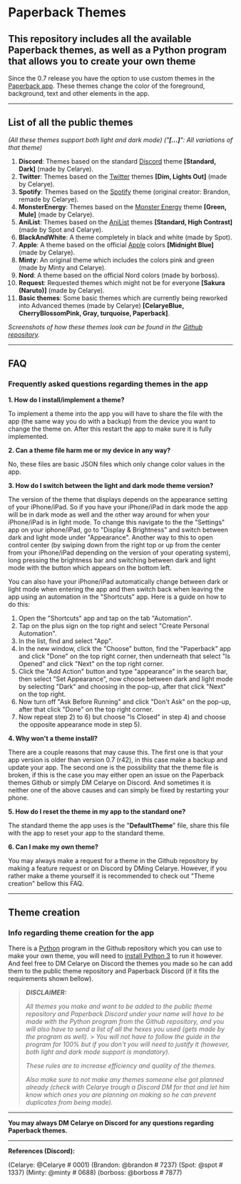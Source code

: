 # Paperback Themes

## This repository includes all the available Paperback themes, as well as a Python program that allows you to create your own theme

Since the 0.7 release you have the option to use custom themes in the [Paperback app](https://paperback.moe/). These themes change the color of the foreground, background, text and other elements in the app.

---

## List of all the public themes

_(All these themes support both light and dark mode)_
_("**[...]**": All variations of that theme)_

1. **Discord**: Themes based on the standard [Discord](https://discord.com/) theme **[Standard, Dark]** (made by Celarye).
2. **Twitter**: Themes based on the [Twitter](https://twitter.com/) themes **[Dim, Lights Out]** (made by Celarye).
3. **Spotify**: Themes based on the [Spotify](https://www.spotify.com/) theme (original creator: Brandon, remade by Celarye).
4. **MonsterEnergy**: Themes based on the [Monster Energy](https://www.monsterenergy.com/) theme **[Green, Mule]** (made by Celarye).
5. **AniList**: Themes based on the [AniList](https://anilist.co/) themes **[Standard, High Contrast]** (made by Spot and Celarye).
6. **BlackAndWhite**: A theme completely in black and white (made by Spot).
7. **Apple**: A theme based on the official [Apple](https://www.apple.com/) colors **[Midnight Blue]** (made by Celarye).
8. **Minty**: An original theme which includes the colors pink and green (made by Minty and Celarye).
9. **Nord**: A theme based on the official Nord colors (made by borboss).
10. **Request**: Requested themes which might not be for everyone **[Sakura (Naruto)]** (made by Celarye).
11. **Basic themes**: Some basic themes which are currently being reworked into Advanced themes (made by Celarye) **[CelaryeBlue, CherryBlossomPink, Gray, turquoise, Paperback]**.

_Screenshots of how these themes look can be found in the [Github repository](https://github.com/Celarye/Paperback-themes)._

---

## FAQ

### Frequently asked questions regarding themes in the app

**1. How do I install/implement a theme?**

To implement a theme into the app you will have to share the file with the app (the same way you do with a backup) from the device you want to change the theme on. After this restart the app to make sure it is fully implemented.

**2. Can a theme file harm me or my device in any way?**

No, these files are basic JSON files which only change color values in the app.

**3. How do I switch between the light and dark mode theme version?**

The version of the theme that displays depends on the appearance setting of your iPhone/iPad. So if you have your iPhone/iPad in dark mode the app will be in dark mode as well and the other way around for when your iPhone/iPad is in light mode. To change this navigate to the the "Settings" app on your iphone/iPad, go to "Display & Brightness" and switch between dark and light mode under "Appearance". Another way to this to open control center (by swiping down from the right top or up from the center from your iPhone/iPad depending on the version of your operating system), long pressing the brightness bar and switching between dark and light mode with the button which appears on the bottom left.

You can also have your iPhone/iPad automatically change between dark or light mode when entering the app and then switch back when leaving the app using an automation in the "Shortcuts" app. Here is a guide on how to do this:

1. Open the "Shortcuts" app and tap on the tab "Automation".
2. Tap on the plus sign on the top right and select "Create Personal Automation".
3. In the list, find and select "App".
4. In the new window, click the "Choose" button, find the "Paperback" app and click "Done" on the top right corner, then underneath that select "Is Opened" and click "Next" on the top right corner.
5. Click the "Add Action" button and type "appearance" in the search bar, then select "Set Appearance", now choose between dark and light mode by selecting "Dark" and choosing in the pop-up, after that click "Next" on the top right.
6. Now turn off "Ask Before Running" and click "Don't Ask" on the pop-up, after that click "Done" on the top right corner.
7. Now repeat step 2) to 6) but choose "Is Closed" in step 4) and choose the opposite appearance mode in step 5).

**4. Why won't a theme install?**

There are a couple reasons that may cause this. The first one is that your app version is older than version 0.7 (r42), in this case make a backup and update your app. The second one is the possibility that the theme file is broken, if this is the case you may either open an issue on the Paperback themes Github or simply DM Celarye on Discord. And sometimes it is neither one of the above causes and can simply be fixed by restarting your phone.

**5. How do I reset the theme in my app to the standard one?**

The standard theme the app uses is the "**DefaultTheme**" file, share this file with the app to reset your app to the standard theme.

**6. Can I make my own theme?**

You may always make a request for a theme in the Github repository by making a feature request or on Discord by DMing Celarye. However, if you rather make a theme yourself it is recommended to check out "Theme creation" bellow this FAQ.

---

## Theme creation

### Info regarding theme creation for the app

There is a [Python](https://www.python.org/) program in the Github repository which you can use to make your own theme, you will need to [install Python 3](https://www.python.org/downloads/) to run it however. And feel free to DM Celarye on Discord the themes you made so he can add them to the public theme repository and Paperback Discord (if it fits the requirements shown bellow).

> **_DISCLAIMER:_**
>
> _All themes you make and want to be added to the public theme repository and Paperback Discord under your name will have to be made with the Python program from the Github repository, and you will also have to send a list of all the hexes you used (gets made by the program as well)._ > _You will not have to follow the guide in the program for 100% but if you don't you will need to justify it (however, both light and dark mode support is mandatory)._
>
> _These rules are to increase efficiency and quality of the themes._
>
> _Also make sure to not make any themes someone else got planned already (check with Celarye trough a Discord DM for that and let him know which ones you are planning on making so he can prevent duplicates from being made)._

---

**You may always DM Celarye on Discord for any questions regarding Paperback themes.**

---

**References (Discord):**

(Celarye: @Celarye # 0001)
(Brandon: @brandon # 7237)
(Spot: @spot # 1337)
(Minty: @minty # 0688)
(borboss: @borboss # 7877)
